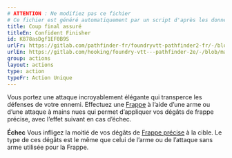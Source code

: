 ```yaml
---
# ATTENTION : Ne modifiez pas ce fichier
# Ce fichier est généré automatiquement par un script d'après les données du module Foundry VTT officiel et de sa traduction
title: Coup final assuré
titleEn: Confident Finisher
id: K878asDgf1EF0B9S
urlFr: https://gitlab.com/pathfinder-fr/foundryvtt-pathfinder2-fr/-/blob/master/data/actions/K878asDgf1EF0B9S.htm
urlEn: https://gitlab.com/hooking/foundry-vtt---pathfinder-2e/-/blob/master/packs/data/actions.db/confident-finisher.json
group: actions
layout: actions
type: action
typeFr: Action Unique
---
```

Vous portez une attaque incroyablement élégante qui transperce les défenses de votre ennemi. Effectuez une [Frappe](frapper.md) à l’aide d’une arme ou d’une attaque à mains nues qui permet d’appliquer vos dégâts de frappe précise, avec l’effet suivant en cas d’échec.

**Échec** Vous infligez la moitié de vos dégâts de [Frappe précise](../class-features/frappe-précise.md) à la cible. Le type de ces dégâts est le même que celui de l’arme ou de l’attaque sans arme utilisée pour la Frappe.
